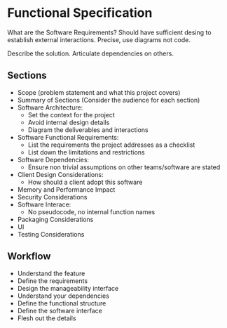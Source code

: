 # Functional Specification

What are the Software Requirements? Should have sufficient desing to establish external interactions. Precise, use diagrams not code.

Describe the solution. Articulate dependencies on others.

## Sections

 - Scope (problem statement and what this project covers)
 - Summary of Sections (Consider the audience for each section)
 - Software Architecture:
    - Set the context for the project
    - Avoid internal design details
    - Diagram the deliverables and interactions
 - Software Functional Requirements:
    - List the requirements the project addresses as a checklist
    - List down the limitations and restrictions
 - Software Dependencies:
    - Ensure non trivial assumptions on other teams/software are stated
 - Client Design Considerations:
    - How should a client adopt this software
 - Memory and Performance Impact
 - Security Considerations
 - Software Interace:
    - No pseudocode, no internal function names
 - Packaging Considerations
 - UI
 - Testing Considerations

## Workflow

 - Understand the feature
 - Define the requirements
 - Design the manageability interface
 - Understand your dependencies
 - Define the functional structure
 - Define the software interface
 - Flesh out the details
